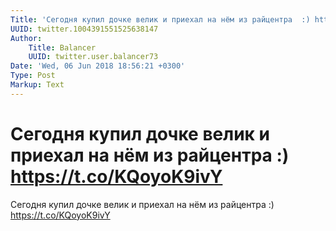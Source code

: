 ```yaml
---
Title: 'Сегодня купил дочке велик и приехал на нём из райцентра  :) https://t.co/KQoyoK9ivY'
UUID: twitter.1004391551525638147
Author:
    Title: Balancer
    UUID: twitter.user.balancer73
Date: 'Wed, 06 Jun 2018 18:56:21 +0300'
Type: Post
Markup: Text
---
```


# Сегодня купил дочке велик и приехал на нём из райцентра  :) https://t.co/KQoyoK9ivY

Сегодня купил дочке велик и приехал на нём из райцентра  :)
https://t.co/KQoyoK9ivY